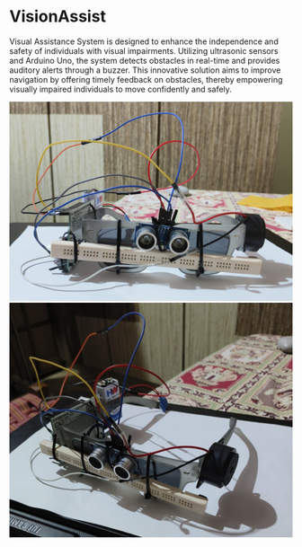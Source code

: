 # VisionAssist
 Visual Assistance System is designed to enhance the independence and safety of individuals with visual impairments. Utilizing ultrasonic sensors and Arduino Uno, the system detects obstacles in real-time and provides auditory alerts through a buzzer. This innovative solution aims to improve navigation by offering timely feedback on obstacles, thereby empowering visually impaired individuals to move confidently and safely.
 
<img src="./Project img3.jpg">
<img src="./Project img1.jpg">
